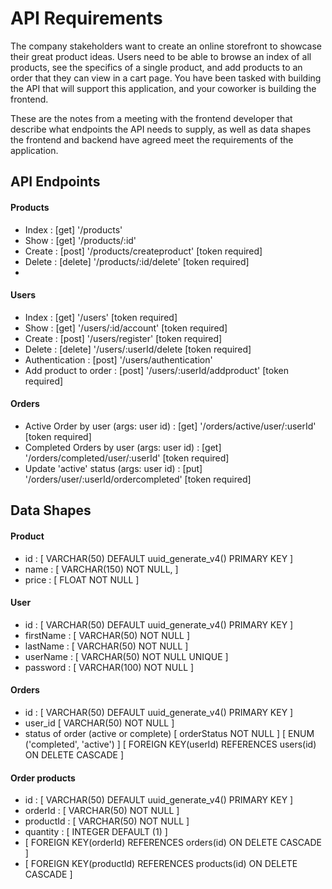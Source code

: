 # API Requirements

The company stakeholders want to create an online storefront to showcase their great product ideas. Users need to be able to browse an index of all products, see the specifics of a single product, and add products to an order that they can view in a cart page. You have been tasked with building the API that will support this application, and your coworker is building the frontend.

These are the notes from a meeting with the frontend developer that describe what endpoints the API needs to supply, as well as data shapes the frontend and backend have agreed meet the requirements of the application.

## API Endpoints

#### Products

- Index : [get] '/products'
- Show : [get] '/products/:id'
- Create : [post] '/products/createproduct' [token required]
- Delete : [delete] '/products/:id/delete' [token required]
-

#### Users

- Index : [get] '/users' [token required]
- Show : [get] '/users/:id/account' [token required]
- Create : [post] '/users/register' [token required]
- Delete : [delete] '/users/:userId/delete [token required]
- Authentication : [post] '/users/authentication'
- Add product to order : [post] '/users/:userId/addproduct' [token required]

#### Orders

- Active Order by user (args: user id) : [get] '/orders/active/user/:userId' [token required]
- Completed Orders by user (args: user id) : [get] '/orders/completed/user/:userId' [token required]
- Update 'active' status (args: user id) : [put] '/orders/user/:userId/ordercompleted' [token required]

## Data Shapes

#### Product

- id : [ VARCHAR(50) DEFAULT uuid_generate_v4() PRIMARY KEY ]
- name : [ VARCHAR(150) NOT NULL, ]
- price : [ FLOAT NOT NULL ]

#### User

- id : [ VARCHAR(50) DEFAULT uuid_generate_v4() PRIMARY KEY ]
- firstName : [ VARCHAR(50) NOT NULL ]
- lastName : [ VARCHAR(50) NOT NULL ]
- userName : [ VARCHAR(50) NOT NULL UNIQUE ]
- password : [ VARCHAR(100) NOT NULL ]

#### Orders

- id : [ VARCHAR(50) DEFAULT uuid_generate_v4() PRIMARY KEY ]
- user_id [ VARCHAR(50) NOT NULL ]
- status of order (active or complete) [ orderStatus NOT NULL ] [ ENUM ('completed', 'active') ]
  [ FOREIGN KEY(userId) REFERENCES users(id) ON DELETE CASCADE ]

#### Order products

- id : [ VARCHAR(50) DEFAULT uuid_generate_v4() PRIMARY KEY ]
- orderId : [ VARCHAR(50) NOT NULL ]
- productId : [ VARCHAR(50) NOT NULL ]
- quantity : [ INTEGER DEFAULT (1) ]
- [ FOREIGN KEY(orderId) REFERENCES orders(id) ON DELETE CASCADE ]
- [ FOREIGN KEY(productId) REFERENCES products(id) ON DELETE CASCADE ]

